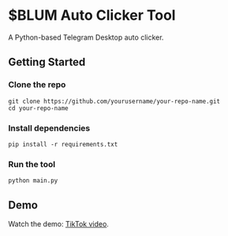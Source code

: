 
# $BLUM Auto Clicker Tool

A Python-based Telegram Desktop auto clicker.

## Getting Started

### Clone the repo
```
git clone https://github.com/yourusername/your-repo-name.git
cd your-repo-name
```

### Install dependencies
```
pip install -r requirements.txt
```

### Run the tool
```
python main.py
```

## Demo

Watch the demo: [TikTok video](https://www.tiktok.com/@devfemibadmus/video/7408586286593740038).
